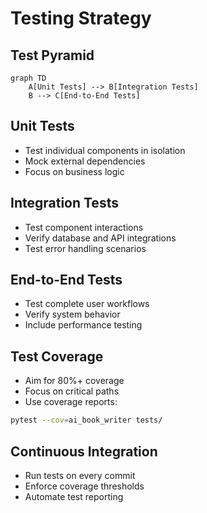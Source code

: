 # Testing Strategy

## Test Pyramid

```mermaid
graph TD
    A[Unit Tests] --> B[Integration Tests]
    B --> C[End-to-End Tests]
```

## Unit Tests
- Test individual components in isolation
- Mock external dependencies
- Focus on business logic

## Integration Tests
- Test component interactions
- Verify database and API integrations
- Test error handling scenarios

## End-to-End Tests
- Test complete user workflows
- Verify system behavior
- Include performance testing

## Test Coverage
- Aim for 80%+ coverage
- Focus on critical paths
- Use coverage reports:
```bash
pytest --cov=ai_book_writer tests/
```

## Continuous Integration
- Run tests on every commit
- Enforce coverage thresholds
- Automate test reporting
